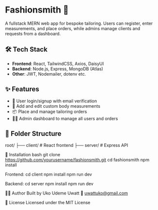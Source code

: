 # Fashionsmith 👔

A fullstack MERN web app for bespoke tailoring. Users can register, enter measurements, and place orders, while admins manage clients and requests from a dashboard.



## 🛠️ Tech Stack

- **Frontend**: React, TailwindCSS, Axios, DaisyUI
- **Backend**: Node.js, Express, MongoDB (Atlas)
- **Other**: JWT, Nodemailer, dotenv etc.

## ✨ Features

- 🔐 User login/signup with email verification
- 📏 Add and edit custom body measurements
- 📦 Place and manage tailoring orders
- 🧑‍💼 Admin dashboard to manage all users and orders

## 📁 Folder Structure

root/
├── client/ # React frontend
├── server/ # Express API

🧪 Installation
bash
git clone https://github.com/yourusername/fashionsmith.git
cd fashionsmith
npm install

Frontend:
cd client
npm install
npm run dev

Backend:
cd server
npm install
npm run dev

👨‍💻 Author
Built by Uko Udeme Uwatt
📧 uwattuko@gmail.com

📄 License
Licensed under the MIT License
